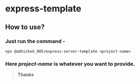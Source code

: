# express-template

## How to use?
### Just run the command -
```
npx @abhishek_005/express-server-template <project-name>
```
### Here *project-name* is whatever you want to provide.

> **Thanks**